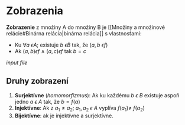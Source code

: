 # Zobrazenia
**Zobrazenie** z množiny A do množiny B je [[Množiny a množinové relácie#Binárna relácia|binárna relácia]]
s vlastnosťami:
- Ku $\forall a\ \epsilon A;$ existuje $b\ \epsilon B$ tak, že $(a,b\ \epsilon f)$
- Ak $(a,b)\epsilon f\ \wedge\ (a,c)\epsilon f$ tak $b=c$

_input file_

## Druhy zobrazení 
1. **Surjektívne** (_homomorfizmus_): Ak ku každému $b\ \epsilon\ B$ existuje aspoň jedno $a\ \epsilon\ A$ tak, že $b=f(a)$
2. **Injektívne**: Ak z $a_1\neq a_2$; $a_1,a_2\ \epsilon\ A$ vyplíva $f(a_1) \neq\ f(a_2)$
3. **Bijektívne**: ak je injektívne a surjektívne.
